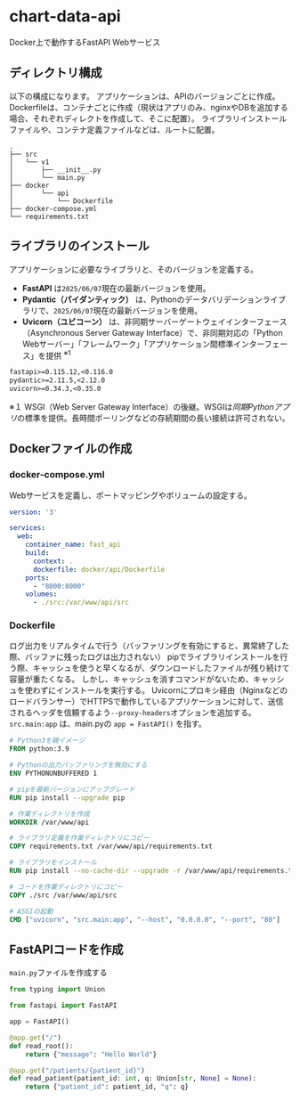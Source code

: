 # chart-data-api
Docker上で動作するFastAPI Webサービス

## ディレクトリ構成
以下の構成になります。
アプリケーションは、APIのバージョンごとに作成。
Dockerfileは、コンテナごとに作成（現状はアプリのみ、nginxやDBを追加する場合、それぞれディレクトを作成して、そこに配置）。
ライブラリインストールファイルや、コンテナ定義ファイルなどは、ルートに配置。

```
.
├── src
│   └── v1
│       ├── __init__.py
│       └── main.py
├── docker
│       └── api
│           └── Dockerfile
├── docker-compose.yml
└── requirements.txt
```

## ライブラリのインストール
アプリケーションに必要なライブラリと、そのバージョンを定義する。
* **FastAPI** は`2025/06/07`現在の最新バージョンを使用。
* **Pydantic（パイダンティック）** は、Pythonのデータバリデーションライブラリで、`2025/06/07`現在の最新バージョンを使用。
* **Uvicorn（ユビコーン）** は、非同期サーバーゲートウェイインターフェース（Asynchronous Server Gateway Interface）で、非同期対応の「Python Webサーバー」「フレームワーク」「アプリケーション間標準インターフェース」を提供 <sup>※1</sup>

```requirements.txt
fastapi>=0.115.12,<0.116.0
pydantic>=2.11.5,<2.12.0
uvicorn>=0.34.3,<0.35.0
```

※１ WSGI（Web Server Gateway Interface）の後継。WSGIは*同期Pythonアプリ*の標準を提供。長時間ポーリングなどの存続期間の長い接続は許可されない。

## Dockerファイルの作成

### docker-compose.yml
Webサービスを定義し、ポートマッピングやボリュームの設定する。

```docker-compose.yml
version: '3'

services:
  web:
    container_name: fast_api
    build:
      context: .
      dockerfile: docker/api/Dockerfile
    ports:
      - "8000:8000"
    volumes:
      - ./src:/var/www/api/src
```

### Dockerfile
ログ出力をリアルタイムで行う（バッファリングを有効にすると、異常終了した際、バッファに残ったログは出力されない）
pipでライブラリインストールを行う際、キャッシュを使うと早くなるが、ダウンロードしたファイルが残り続けて容量が重たくなる。
しかし、キャッシュを消すコマンドがないため、キャッシュを使わずにインストールを実行する。
Uvicornにプロキシ経由（Nginxなどのロードバランサー）でHTTPSで動作しているアプリケーションに対して、送信されるヘッダを信頼するよう`--proxy-headers`オプションを追加する。
`src.main:app` は、main.pyの `app = FastAPI()` を指す。

```Dockerfile
# Python3を親イメージ
FROM python:3.9

# Pythonの出力バッファリングを無効にする
ENV PYTHONUNBUFFERED 1

# pipを最新バージョンにアップグレード
RUN pip install --upgrade pip

# 作業ディレクトリを作成
WORKDIR /var/www/api

# ライブラリ定義を作業ディレクトリにコピー
COPY requirements.txt /var/www/api/requirements.txt

# ライブラリをインストール
RUN pip install --no-cache-dir --upgrade -r /var/www/api/requirements.txt

# コードを作業ディレクトリにコピー
COPY ./src /var/www/api/src

# ASGIの起動
CMD ["uvicorn", "src.main:app", "--host", "0.0.0.0", "--port", "80"]
```

## FastAPIコードを作成
`main.py`ファイルを作成する

```python
from typing import Union

from fastapi import FastAPI

app = FastAPI()

@app.get("/")
def read_root():
    return {"message": "Hello World"}

@app.get("/patients/{patient_id}")
def read_patient(patient_id: int, q: Union[str, None] = None):
    return {"patient_id": patient_id, "q": q}
```
